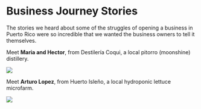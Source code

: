 # Business Journey Stories

The stories we heard about some of the struggles of opening a business in Puerto Rico were so incredible that we wanted the business owners to tell it themselves.

Meet **Maria and Hector**, from Destilería Coqui, a local pitorro (moonshine) distillery.

<!--<iframe src="//player.vimeo.com/video/99068724" width="500" height="281" frameborder="0" webkitallowfullscreen mozallowfullscreen allowfullscreen></iframe> -->

<a href="https://vimeo.com/99068724" target="_blank"><img src="http://i.vimeocdn.com/video/479995146_640.jpg"/></a>


Meet **Arturo Lopez**, from Huerto Isleño, a local hydroponic lettuce microfarm.


<!--<iframe src="//player.vimeo.com/video/98038700" width="500" height="281" frameborder="0" webkitallowfullscreen mozallowfullscreen allowfullscreen></iframe>-->

<a href="https://vimeo.com/98038700" target="_blank"><img src="http://i.vimeocdn.com/video/478665634_640.jpg"/></a>

